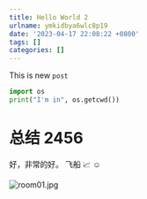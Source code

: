 ```yaml
---
title: Hello World 2
urlname: ymkidbya6wlc8p19
date: '2023-04-17 22:08:22 +0800'
tags: []
categories: []
---
```


This is new `post`

```python
import os
print("I'm in", os.getcwd())
```

# 总结 2456

好，非常的好。
飞船 📈 ☺

![room01.jpg](https://cdn.nlark.com/yuque/0/2023/jpeg/25470165/1681741860953-2f781782-ffa1-4f53-88d9-2597b216a6ad.jpeg#averageHue=%23ab8b65&clientId=u6082bf5b-c48c-4&from=ui&id=u0fc9bc8e&name=room01.jpg&originHeight=300&originWidth=452&originalType=binary∶=2&rotation=0&showTitle=false&size=52873&status=done&style=none&taskId=ub3bb6c81-3f10-41c8-a63d-275ef5c3b48&title=)
